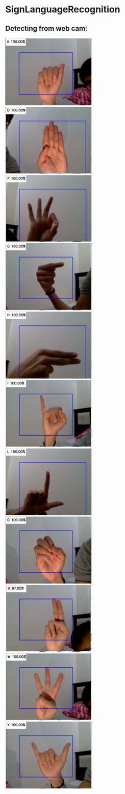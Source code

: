 # SignLanguageRecognition
## Detecting from web cam:
<img src="GitHubImages/A.jpg" width="270" height="210">  <img src="GitHubImages/B.jpg" width="270" height="210">  <img src="GitHubImages/F.jpg" width="270" height="210">
<img src="GitHubImages/G.jpg" width="270" height="210">  <img src="GitHubImages/H.jpg" width="270" height="210">  <img src="GitHubImages/I.jpg" width="270" height="210">
<img src="GitHubImages/L.jpg" width="270" height="210">  <img src="GitHubImages/O.jpg" width="270" height="210">  <img src="GitHubImages/U.jpg" width="270" height="210">
<img src="GitHubImages/W.jpg" width="270" height="210">  <img src="GitHubImages/Y.jpg" width="270" height="210">
